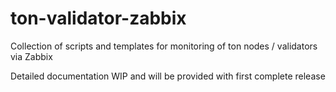# ton-validator-zabbix
Collection of scripts and templates for monitoring of ton nodes / validators via Zabbix

Detailed documentation WIP and will be provided with first complete release
